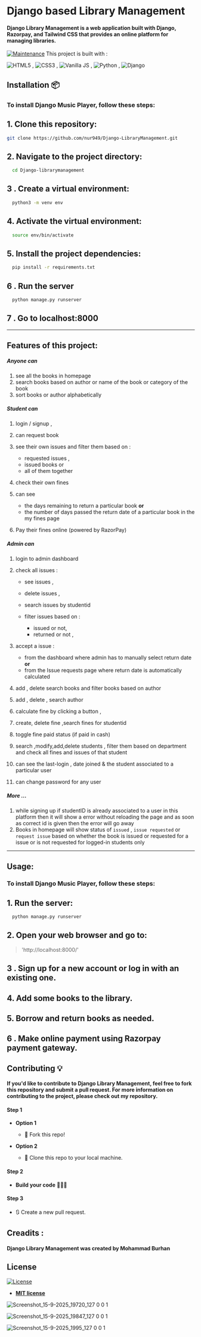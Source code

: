 

# Django based  Library Management

#### Django Library Management is a web application built with Django, Razorpay, and Tailwind CSS that provides an online platform for managing libraries.
> 

[![Maintenance](https://img.shields.io/badge/maintained-yes-green.svg)](https://github.com/rajaprerak/MusicPlayer/commits/master)
This project is built with :

![HTML5](https://www.w3.org/html/logo/downloads/HTML5_Logo_64.png) , ![CSS3](https://upload.wikimedia.org/wikipedia/commons/thumb/d/d5/CSS3_logo_and_wordmark.svg/48px-CSS3_logo_and_wordmark.svg.png) , ![Vanilla JS](https://upload.wikimedia.org/wikipedia/commons/thumb/9/99/Unofficial_JavaScript_logo_2.svg/64px-Unofficial_JavaScript_logo_2.svg.png) , ![Python](https://www.quintagroup.com/++theme++quintagroup-theme/images/logo_python_section.png) , ![Django](https://www.quintagroup.com/++theme++quintagroup-theme/images/logo_django_section.png)



## Installation 📦
### To install Django Music Player, follow these steps:
## 1. Clone this repository:
```bash
git clone https://github.com/nur949/Django-LibraryManagement.git
```
## 2. Navigate to the project directory:

```bash
  cd Django-librarymanagement
```
## 3 . Create a virtual environment:
```bash
  python3 -m venv env
```
## 4. Activate the virtual environment:
```bash
  source env/bin/activate
```
## 5. Install the project dependencies:
```bash
  pip install -r requirements.txt
```
## 6 . Run the server
```bash
  python manage.py runserver
```
## 7 . Go to localhost:8000
---

## Features of this project:

##### Anyone can

1. see all the books in homepage
2. search books based on author or name of the book or category of the book
3. sort books or author alphabetically

##### Student can

1.  login / signup ,
2.  can request book
3.  see their own issues and filter them based on :

    - requested issues ,
    - issued books or
    - all of them together

4.  check their own fines
5.  can see

    - the days remaining to return a particular book
      **or**
    - the number of days passed the return date of a particular book in the my fines page

6.  Pay their fines online (powered by RazorPay)

##### Admin can

1.  login to admin dashboard
2.  check all issues :

    - see issues ,
    - delete issues ,
    - search issues by studentid
    - filter issues based on :

      - issued or not,
      - returned or not ,

3.  accept a issue :

    - from the dashboard where admin has to manually select return date
      **or**
    - from the Issue requests page where return date is automatically calculated

4.  add , delete search books and filter books based on author
5.  add , delete , search author
6.  calculate fine by clicking a button ,
7.  create, delete fine ,search fines for studentid
8.  toggle fine paid status (if paid in cash)
9.  search ,modify,add,delete students , filter them based on department and check all fines and issues of that student
10. can see the last-login , date joined & the student associated to a particular user
11. can change password for any user

##### More ...

1. while signing up if studentID is already associated to a user in this platform then it will show a error without reloading the page and as soon as correct id is given then the error will go away
2. Books in homepage will show status of `issued` , `issue requested` or `request issue` based on whether the book is issued or requested for a issue or is not requested for logged-in students only

---

## Usage:
### To install Django Music Player, follow these steps:
## 1. Run the server:

```bash
  python manage.py runserver
```

## 2. Open your web browser and go to:
>'http://localhost:8000/'
## 3 . Sign up for a new account or log in with an existing one.

## 4. Add some books to the library.

## 5. Borrow and return books as needed.

## 6 . Make online payment using Razorpay payment gateway.


## Contributing 💡

#### If you'd like to contribute to Django Library Management, feel free to fork this repository and submit a pull request. For more information on contributing to the project, please check out my repository.


#### Step 1

- **Option 1**
    - 🍴 Fork this repo!

- **Option 2**
    - 👯 Clone this repo to your local machine.


#### Step 2

- **Build your code** 🔨🔨🔨

#### Step 3

- 🔃 Create a new pull request.
## Creadits :

#### Django Library Management was created by Mohammad Burhan


## License
[![License](http://img.shields.io/:license-mit-blue.svg?style=flat-square)](http://badges.mit-license.org)

- **[MIT license](http://opensource.org/licenses/mit-license.php)**

![Screenshot_15-9-2025_19720_127 0 0 1](https://github.com/user-attachments/assets/09f88d61-4adc-4041-9732-c2e73e38b7eb)

![Screenshot_15-9-2025_19847_127 0 0 1](https://github.com/user-attachments/assets/5823413f-85a4-4069-873e-3fd4bd9614fa)

![Screenshot_15-9-2025_1995_127 0 0 1](https://github.com/user-attachments/assets/b31208e5-4e95-43dc-9bfc-b6d8abfeb981)
